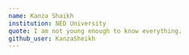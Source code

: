 ```yaml
---
name: Kanza Shaikh
institution: NED University
quote: I am not young enough to know everything.
github_user: KanzaSheikh
---
```

